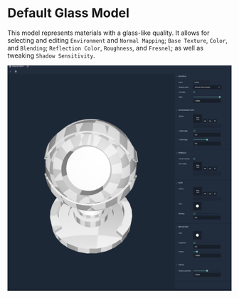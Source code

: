 # Default Glass Model

This model represents materials with a glass-like quality. It allows for selecting and editing `Environment` and `Normal Mapping`; `Base Texture`, `Color`, and `Blending`; `Reflection Color`, `Roughness`, and `Fresnel`; as well as tweaking `Shadow Sensitivity`. 

![](../../.gitbook/assets/defaultglassmodel.png)